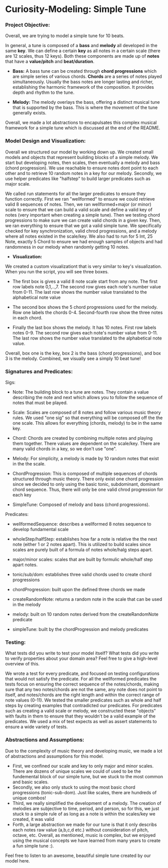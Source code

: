 # Curiosity-Modeling: Simple Tune

### Project Objective:

Overall, we are trying to model a simple tune for 10 beats.

In general, a tune is composed of a **bass** and **melody** all developed in the same **key**. We can define a certain **key** as all notes in a certain scale (there are 12 scales, thus 12 keys). Both these components are made up of **notes** that have a **value/pitch** and **beat/duration**.

- **Bass:** A bass tune can be created through **chord progressions** which are simple series of various chords. **Chords** are a series of notes played simultaneously. Usually the bass notes are longer lasting and richer, establishing the harmonic framework of the composition. It provides depth and rhythm to the tune.

- **Melody:** The melody overlays the bass, offering a distinct musical tune that is supported by the bass. This is where the movement of the tune generally exists.

Overall, we made a lot abstractions to encapulsates this complex musical framework for a simple tune which is discussed at the end of the README.

### Model Design and Visualization:

Overall we structured our model by working down up. We created small models and objects that represent building blocks of a simple melody. We start but developing notes, then scales, then eventually a melody and bass (chord progression). We use reachable to ensure notes dont point to each other and to retrieve 10 random notes in a key for our melody. Secondly, we use helper predicates like "halfstep" to build larger predicates such as major scale.

We called run statements for all the larger predicates to ensure they function correctly. First we ran "wellformed" to ensure we could retrieve valid 8 sequences of notes. Then, we ran wellformed+major (or minor) scale to ensure that we can build a valid scale and define a valid key of notes (very important when creating a simple tune). Then we testing chord progressions to make sure we can create valid chords in a given key. Then, we ran everything to ensure that we got a valid simple tune. We specifically checked for key synchronization, valid chrod progressions, and a melody where all notes existed in the scale/key. We also had to run for  5 Int, 25 Note, exactly 5 Chord to ensure we had enough samples of objects and had randomness in our melody when randomly getting 10 notes.  

- **Visualization:**

We created a custom visualizationt that is very similar to key's visualization. When you run the script, you will see three boxes.

- The first box is gives a valid 8 note scale start from any note. The first row labels note 0,1,..,7. The second row gives each note's number value from 0-11. The last row shows the number value translated to the alphabetical note value

- The second box shows the 5 chord progressions used for the melody. Row one labels the chords 0-4. Second-fourth row show the three notes in each chord.

- Finally the last box shows the melody. It has 10 notes. First row labels notes 0-9. The second row gives each note's number value from 0-11. The last row shows the number value translated to the alphabetical note value.

Overall, box one is the key, box 2 is the bass (chord progressions), and box 3 is the melody. Combined, we visually see a simply 10 beat tune!

### Signatures and Predicates:

Sigs:

- Note: The building block to a tune are notes. They contain a value describing the note and next which allows you to follow the sequence of notes that must be played.

- Scale: Scales are composed of 8 notes and follow various music theory rules. We used "one sig" so that everything will be composed off the the one scale. This allows for everything (chords, melody) to be in the same key.

- Chord: Chords are created by combining multiple notes and playing them together. There values are dependent on the scale/key. There are many valid chords in a key, so we don't use "one".

- Melody: For simplicity, a melody is made by 10 random notes that exist in the the scale.

- ChordProgression: This is composed of multiple sequences of chords structured through music theory. There only exist one chord progression since we decided to only using the basic tonic, subdominant, dominant chord sequence. Thus, there will only be one valid chrod progression for each key

- SimpleTune: Composed of melody and bass (chord progressions).

Predicates:

- wellformedSequence: describes a wellformed 8 notes sequence to develop fundamental scale

- wholeStep/halfStep: establishes how far a note is relative the the next note (either 1 or 2 notes apart). This is utilized to build scales since scales are purely built of a formula of notes whole/halg steps apart.

- major/minor scales: scales that are built by formulic whole/half step apart notes.

- tonic/sub/dom: establishes three valid chords used to create chord progressions

- chordProgression: built upon the defined three chords we made

- createRandomNote: returns a random note in the scale that can be used in the melody

- melody: built on 10 random notes derived from the createRandomNote predicate

- simpleTune: built by the chordProgression and melody predicates

### Testing:

What tests did you write to test your model itself? What tests did you write to verify properties about your domain area? Feel free to give a high-level overview of this.

We wrote a test for every predicate, and focused on testing configurations that would not satisfy 
the predicate. For all the wellformed predicates the tests focus on ensuring the correct sequence
of the notes/chords, making sure that any two notes/chords are not the same, any note does not
point to itself, and notes/chords are the right length and within the correct range of note values
(0-11). We tested the smaller predicates such as whole and half steps by creating examples that
contradicted our predicates. For predicates such as creating a valid scale or melody, we
constructed these "objects" with faults in them to ensure that they wouldn't be a valid example 
of the predicates. We used a mix of test expects as well as assert statements to ensure a wide 
variety of tests.

### Abstractions and Assumptions:
Due to the complexity of music theory and developing music, we made a lot of abstractions and assumptions for this model.
 - First, we confined our scale and key to only major and minor scales. There are dozens of unique scales we could of used to be the fundemental block of our simple tune, but we stuck to the most common and basic scales.
 - Secondly, we also only stuck to using the most basic chord progressions (tonic-sub-dom). Just like scales, there are hundreds of unique combos!
 - Third, we really simplified the development of a melody. The creation of melodies are subjective to time, period, and person, so for this, we just stuck to a simple rule of as long as a note is within the scales/key we created, it was valid
 - Forth, a large abstraction we made for our tune is that it only describs each notes raw value (a,b,c,d etc.) without consideration of pitch, octave, etc. 
Overall, as mentioned, music is complex, but we enjoyed using the musical concepts we have learned from many years to create a fun simple tune :). 

Feel free to listen to an awesome, beautiful simple tune created by our model here.

